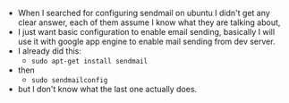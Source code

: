 - When I searched for configuring sendmail on ubuntu I didn't get any clear answer, each of them assume I know what they are talking about,
- I just want basic configuration to enable email sending, basically I will use it with google app engine to enable mail sending from dev server.
- I already did this:
	- `sudo apt-get install sendmail`
- then
	- `sudo sendmailconfig`
- but I don't know what the last one actually does.